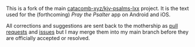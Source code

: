 This is a fork of the main [catacomb-xyz/kjv-psalms-lxx](https://github.com/catacomb-xyz/kjv-psalms-lxx) project. It is the text used for the (forthcoming) *Pray the Psalter* app on Android and iOS.

All corrections and suggestions are sent back to the mothership as [pull requests](https://github.com/catacomb-xyz/kjv-psalms-lxx/pulls) and [issues](https://github.com/catacomb-xyz/kjv-psalms-lxx/issues) but I may merge them into my main branch before they are officially accepted or resolved.
